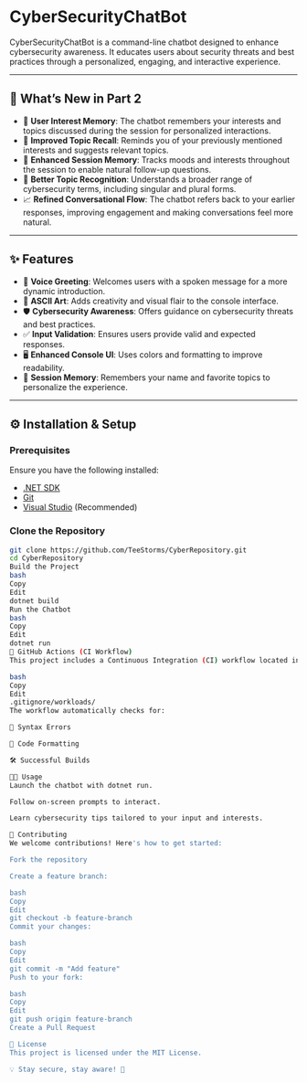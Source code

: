 # CyberSecurityChatBot

CyberSecurityChatBot is a command-line chatbot designed to enhance cybersecurity awareness. It educates users about security threats and best practices through a personalized, engaging, and interactive experience.

---

## 🚀 What’s New in Part 2

- 🧠 **User Interest Memory**: The chatbot remembers your interests and topics discussed during the session for personalized interactions.
- 🔁 **Improved Topic Recall**: Reminds you of your previously mentioned interests and suggests relevant topics.
- 💬 **Enhanced Session Memory**: Tracks moods and interests throughout the session to enable natural follow-up questions.
- 🧠 **Better Topic Recognition**: Understands a broader range of cybersecurity terms, including singular and plural forms.
- 📈 **Refined Conversational Flow**: The chatbot refers back to your earlier responses, improving engagement and making conversations feel more natural.

---

## ✨ Features

- 🎤 **Voice Greeting**: Welcomes users with a spoken message for a more dynamic introduction.
- 🎨 **ASCII Art**: Adds creativity and visual flair to the console interface.
- 🛡 **Cybersecurity Awareness**: Offers guidance on cybersecurity threats and best practices.
- ✅ **Input Validation**: Ensures users provide valid and expected responses.
- 🖥 **Enhanced Console UI**: Uses colors and formatting to improve readability.
- 🧠 **Session Memory**: Remembers your name and favorite topics to personalize the experience.

---

## ⚙️ Installation & Setup

### Prerequisites

Ensure you have the following installed:

- [.NET SDK](https://dotnet.microsoft.com/en-us/download)
- [Git](https://git-scm.com/)
- [Visual Studio](https://visualstudio.microsoft.com/) (Recommended)

### Clone the Repository

```bash
git clone https://github.com/TeeStorms/CyberRepository.git
cd CyberRepository
Build the Project
bash
Copy
Edit
dotnet build
Run the Chatbot
bash
Copy
Edit
dotnet run
🔄 GitHub Actions (CI Workflow)
This project includes a Continuous Integration (CI) workflow located in:

bash
Copy
Edit
.gitignore/workloads/
The workflow automatically checks for:

🧪 Syntax Errors

🧹 Code Formatting

🛠 Successful Builds

🧑‍💻 Usage
Launch the chatbot with dotnet run.

Follow on-screen prompts to interact.

Learn cybersecurity tips tailored to your input and interests.

🤝 Contributing
We welcome contributions! Here's how to get started:

Fork the repository

Create a feature branch:

bash
Copy
Edit
git checkout -b feature-branch
Commit your changes:

bash
Copy
Edit
git commit -m "Add feature"
Push to your fork:

bash
Copy
Edit
git push origin feature-branch
Create a Pull Request

📄 License
This project is licensed under the MIT License.

💡 Stay secure, stay aware! 🚀